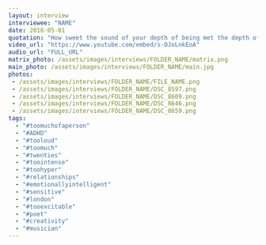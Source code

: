 ```yaml
---
layout: interview
interviewee: "NAME"
date: 2018-05-01
quotation: "How sweet the sound of your depth of being met the depth of my being"
video_url: "https://www.youtube.com/embed/s-OJoLnkEoA"
audio_url: "FULL_URL"
matrix_photo: /assets/images/interviews/FOLDER_NAME/matrix.png
main_photo: /assets/images/interviews/FOLDER_NAME/main.jpg
photos: 
 - /assets/images/interviews/FOLDER_NAME/FILE_NAME.png
 - /assets/images/interviews/FOLDER_NAME/DSC_8597.png
 - /assets/images/interviews/FOLDER_NAME/DSC_8609.png
 - /assets/images/interviews/FOLDER_NAME/DSC_8646.png
 - /assets/images/interviews/FOLDER_NAME/DSC_8659.png
tags:
  - "#toomuchofaperson"
  - "#ADHD"
  - "#tooloud"
  - "#toomuch"
  - "#twenties"
  - "#toointense"
  - "#toohyper"
  - "#relationships"
  - "#emotionallyintelligent"
  - "#sensitive"
  - "#london"
  - "#tooexcitable"
  - "#poet"
  - "#creativity" 
  - "#musician"
---
```


